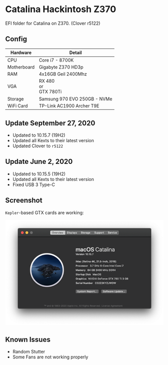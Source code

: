 # Catalina Hackintosh Z370

EFI folder for Catalina on Z370. (Clover r5122)

## Config

| Hardware    	| Detail                       	|
|-------------	|------------------------------	|
| CPU         	| Core i7 - 8700K              	|
| Motherboard 	| Gigabyte Z370 HD3p           	|
| RAM         	| 4x16GB Geil 2400Mhz          	|
| VGA         	| RX 480<br>or<br>GTX 780Ti    	|
| Storage     	| Samsung 970 EVO 250GB - NVMe 	|
| WiFi Card   	| TP-Link AC1900 Archer T9E    	|

## Update September 27, 2020

* Updated to 10.15.7 (19H2)
* Updated all Kexts to their latest version
* Updated Clover to ``r5122``

## Update June 2, 2020

* Updated to 10.15.5 (19H2)
* Updated all Kexts to their latest version
* Fixed USB 3 Type-C

## Screenshot

``Kepler``-based GTX cards are working:

![Screnshot](https://raw.githubusercontent.com/taesiri/EFI-Z370/master/Images/Latest.png)

## Known Issues

* Random Stutter
* Some Fans are not working properly

